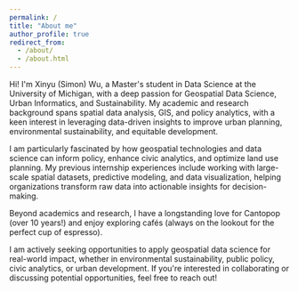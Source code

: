 ```yaml
---
permalink: /
title: "About me"
author_profile: true
redirect_from: 
  - /about/
  - /about.html
---
```


Hi! I'm Xinyu (Simon) Wu, a Master's student in Data Science at the University of Michigan, with a deep passion for Geospatial Data Science, Urban Informatics, and Sustainability. My academic and research background spans spatial data analysis, GIS, and policy analytics, with a keen interest in leveraging data-driven insights to improve urban planning, environmental sustainability, and equitable development.

I am particularly fascinated by how geospatial technologies and data science can inform policy, enhance civic analytics, and optimize land use planning. My previous internship experiences include working with large-scale spatial datasets, predictive modeling, and data visualization, helping organizations transform raw data into actionable insights for decision-making.

Beyond academics and research, I have a longstanding love for Cantopop (over 10 years!) and enjoy exploring cafés (always on the lookout for the perfect cup of espresso).

I am actively seeking opportunities to apply geospatial data science for real-world impact, whether in environmental sustainability, public policy, civic analytics, or urban development. If you're interested in collaborating or discussing potential opportunities, feel free to reach out!

